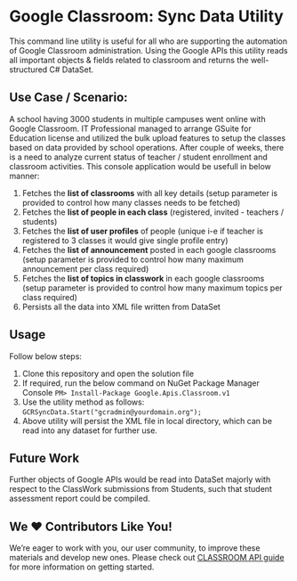 # Google Classroom: Sync Data Utility
This command line utility is useful for all who are supporting the automation of Google Classroom administration. Using the Google APIs this utility reads all important objects & fields related to classroom and returns the well-structured C# DataSet.

## Use Case / Scenario:
A school having 3000 students in multiple campuses went online with Google Classroom. IT Professional managed to arrange GSuite for Education license and utilized the bulk upload features to setup the classes based on data provided by school operations. After couple of weeks, there is a need to analyze current status of teacher / student enrollment and classroom activities. This console application would be usefull in below manner:
1. Fetches the **list of classrooms** with all key details (setup parameter is provided to control how many classes needs to be fetched)
2. Fetches the **list of people in each class** (registered, invited - teachers / students)
3. Fetches the **list of user profiles** of people (unique i-e if teacher is registered to 3 classes it would give single profile entry)
4. Fetches the **list of announcement** posted in each google classrooms (setup parameter is provided to control how many maximum announcement per class required)
5. Fetches the **list of topics in classwork** in each google classrooms (setup parameter is provided to control how many maximum topics per class required)
6. Persists all the data into XML file written from DataSet

## Usage
Follow below steps:
1. Clone this repository and open the solution file
2. If required, run the below command on NuGet Package Manager Console
    ` PM> Install-Package Google.Apis.Classroom.v1 `
3. Use the utility method as follows:
    ` GCRSyncData.Start("gcradmin@yourdomain.org"); `
4. Above utility will persist the XML file in local directory, which can be read into any dataset for further use.

## Future Work
Further objects of Google APIs would be read into DataSet majorly with respect to the ClassWork submissions from Students, such that student assessment report could be compiled.

## We ❤️ Contributors Like You!
We’re eager to work with you, our user community, to improve these materials and develop new ones. Please check out [CLASSROOM API guide](https://developers.google.com/classroom) for more information on getting started.

